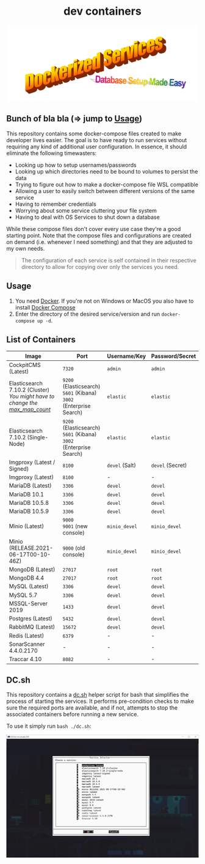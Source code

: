 <h1 align="center">dev containers</h1>

<p align="center">
  <img src="https://github.com/BitPatty/dev-containers/raw/master/magic.png" height="200">
</p>

## Bunch of bla bla (=> jump to [Usage](#usage))

This repository contains some docker-compose files created to make developer lives easier. The goal is to have ready to run services without requiring any kind of additional user configuration. In essence, it should eliminate the following timewasters:

- Looking up how to setup usernames/passwords
- Looking up which directories need to be bound to volumes to persist the data
- Trying to figure out how to make a docker-compose file WSL compatible
- Allowing a user to easily switch between different versions of the same service
- Having to remember credentials
- Worrying about some service cluttering your file system
- Having to deal with OS Services to shut down a database

While these compose files don't cover every use case they're a good starting point. Note that the compose files and configurations are created on demand (i.e. whenever I need something) and that they are adjusted to my own needs.

> The configuration of each service is self contained in their respective directory to allow for copying over only the services you need.

## Usage

1. You need [Docker](https://docker.com). If you're not on Windows or MacOS you also have to install [Docker Compose](https://docs.docker.com/compose/install/)
2. Enter the directory of the desired service/version and run `docker-compose up -d`.

## List of Containers

| Image                                                                                                                                                                                           | Port                                                                        | Username/Key   | Password/Secret  |
| ----------------------------------------------------------------------------------------------------------------------------------------------------------------------------------------------- | --------------------------------------------------------------------------- | -------------- | ---------------- |
| CockpitCMS (Latest)                                                                                                                                                                             | `7320`                                                                      | `admin`        | `admin`          |
| Elasticsearch 7.10.2 (Cluster)<br /> _You might have to change the<br />[max_map_count](https://www.elastic.co/guide/en/elasticsearch/reference/current/docker.html#docker-prod-prerequisites)_ | `9200` (Elasticsearch)<br />`5601` (Kibana)<br />`3002` (Enterprise Search) | `elastic`      | `elastic`        |
| Elasticsearch 7.10.2 (Single-Node)                                                                                                                                                              | `9200` (Elasticsearch)<br />`5601` (Kibana)<br />`3002` (Enterprise Search) | `elastic`      | `elastic`        |
| Imgproxy (Latest / Signed)                                                                                                                                                                      | `8100`                                                                      | `devel` (Salt) | `devel` (Secret) |
| Imgproxy (Latest)                                                                                                                                                                               | `8100`                                                                      | -              | -                |
| MariaDB (Latest)                                                                                                                                                                                | `3306`                                                                      | `devel`        | `devel`          |
| MariaDB 10.1                                                                                                                                                                                    | `3306`                                                                      | `devel`        | `devel`          |
| MariaDB 10.5.8                                                                                                                                                                                  | `3306`                                                                      | `devel`        | `devel`          |
| MariaDB 10.5.9                                                                                                                                                                                  | `3306`                                                                      | `devel`        | `devel`          |
| Minio (Latest)                                                                                                                                                                                  | `9000`<br />`9001` (new console)                                            | `minio_devel`  | `minio_devel`    |
| Minio (RELEASE.2021-06-17T00-10-46Z)                                                                                                                                                            | `9000` (old console)                                                        | `minio_devel`  | `minio_devel`    |
| MongoDB (Latest)                                                                                                                                                                                | `27017`                                                                     | `root`         | `root`           |
| MongoDB 4.4                                                                                                                                                                                     | `27017`                                                                     | `root`         | `root`           |
| MySQL (Latest)                                                                                                                                                                                  | `3306`                                                                      | `devel`        | `devel`          |
| MySQL 5.7                                                                                                                                                                                       | `3306`                                                                      | `devel`        | `devel`          |
| MSSQL-Server 2019                                                                                                                                                                               | `1433`                                                                      | `devel`        | `devel`          |
| Postgres (Latest)                                                                                                                                                                               | `5432`                                                                      | `devel`        | `devel`          |
| RabbitMQ (Latest)                                                                                                                                                                               | `15672`                                                                     | `devel`        | `devel`          |
| Redis (Latest)                                                                                                                                                                                  | `6379`                                                                      | -              | -                |
| SonarScanner 4.4.0.2170                                                                                                                                                                         | -                                                                           | -              | -                |
| Traccar 4.10                                                                                                                                                                                    | `8082`                                                                      | -              | -                |

## DC.sh

This repository contains a [dc.sh](./dc.sh) helper script for bash that simplifies the process of starting the services. It performs pre-condition checks to make sure the required ports are available, and if not, attempts to stop the associated containers before running a new service.

To use it simply run `bash ./dc.sh`:

![DC Preview](./dc_preview.png)
